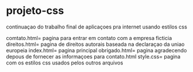 # projeto-css
continuaçao do trabalho final de aplicaçoes pra internet usando estilos css

comtato.html= pagina para entrar em contato com a empresa ficticia
direitos.html= pagina de direitos autorais baseada na declaraçao da uniao europeia
index.html= pagina principal 
obrigado.html= pagina agradecendo depous de fornecer as informaçoes para contato.html
style.css= pagina com os estilos css usados pelos outros arquivos 

